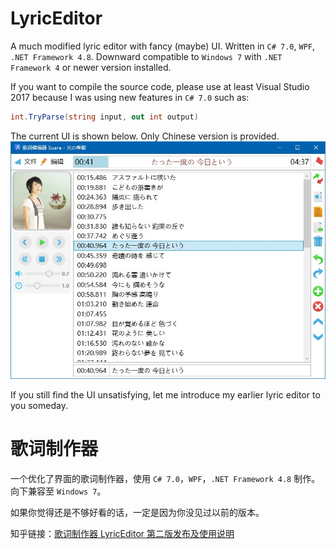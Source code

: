 # LyricEditor

A much modified lyric editor with fancy (maybe) UI. Written in `C# 7.0`, `WPF`, `.NET Framework 4.8`. Downward compatible to `Windows 7` with `.NET Framework 4` or newer version installed. 

If you want to compile the source code, please use at least Visual Studio 2017 because I was using new features in `C# 7.0` such as:

```C#
int.TryParse(string input, out int output)
```
The current UI is shown below. Only Chinese version is provided.
![](example.jpg)

If you still find the UI unsatisfying, let me introduce my earlier lyric editor to you someday. 

# 歌词制作器

一个优化了界面的歌词制作器，使用 `C# 7.0`，`WPF`，`.NET Framework 4.8` 制作。向下兼容至 `Windows 7`。

如果你觉得还是不够好看的话，一定是因为你没见过以前的版本。

知乎链接：[歌词制作器 LyricEditor 第二版发布及使用说明](https://zhuanlan.zhihu.com/p/32588196)
